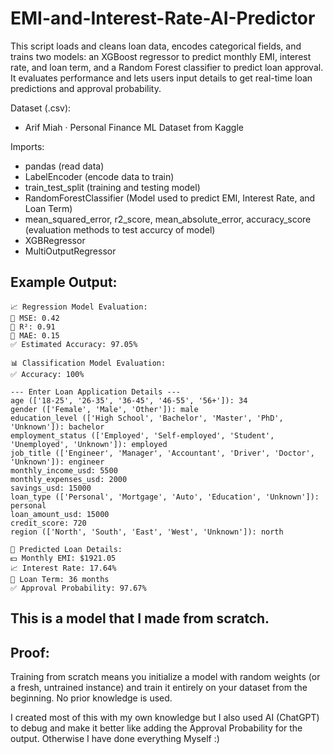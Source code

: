 # EMI-and-Interest-Rate-AI-Predictor
This script loads and cleans loan data, encodes categorical fields, and trains two models: an XGBoost regressor to predict monthly EMI, interest rate, and loan term, and a Random Forest classifier to predict loan approval. It evaluates performance and lets users input details to get real-time loan predictions and approval probability.

Dataset (.csv):
- Arif Miah · Personal Finance ML Dataset from Kaggle

Imports:
- pandas (read data)
- LabelEncoder (encode data to train)
- train_test_split (training and testing model)
- RandomForestClassifier (Model used to predict EMI, Interest Rate, and Loan Term)
- mean_squared_error, r2_score, mean_absolute_error, accuracy_score (evaluation methods to test accurcy of model)
- XGBRegressor
- MultiOutputRegressor

## Example Output:

~~~
📈 Regression Model Evaluation:
🔹 MSE: 0.42
🔹 R²: 0.91
🔹 MAE: 0.15
✅ Estimated Accuracy: 97.05%

📊 Classification Model Evaluation:
✅ Accuracy: 100%

--- Enter Loan Application Details ---
age (['18-25', '26-35', '36-45', '46-55', '56+']): 34
gender (['Female', 'Male', 'Other']): male
education_level (['High School', 'Bachelor', 'Master', 'PhD', 'Unknown']): bachelor
employment_status (['Employed', 'Self-employed', 'Student', 'Unemployed', 'Unknown']): employed
job_title (['Engineer', 'Manager', 'Accountant', 'Driver', 'Doctor', 'Unknown']): engineer
monthly_income_usd: 5500
monthly_expenses_usd: 2000
savings_usd: 15000
loan_type (['Personal', 'Mortgage', 'Auto', 'Education', 'Unknown']): personal
loan_amount_usd: 15000
credit_score: 720
region (['North', 'South', 'East', 'West', 'Unknown']): north

📌 Predicted Loan Details:
💵 Monthly EMI: $1921.05
📈 Interest Rate: 17.64%
📅 Loan Term: 36 months
✅ Approval Probability: 97.67%
~~~


## This is a model that I made from scratch.
## Proof:
Training from scratch means you initialize a model with 
random weights (or a fresh, untrained instance) and train it entirely 
on your dataset from the beginning. No prior knowledge is used.

I created most of this with my own knowledge but I also used AI (ChatGPT) 
to debug and make it better like adding 
the Approval Probability for the output. Otherwise I have done everything Myself :) 
